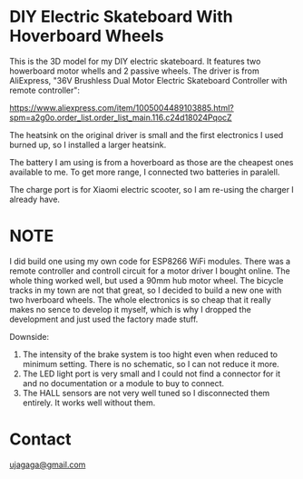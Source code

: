 # DIY Electric Skateboard With Hoverboard Wheels

This is the 3D model for my DIY electric skateboard. It features two howerboard motor whells and 2 passive wheels. 
The driver is from AliExpress, "36V Brushless Dual Motor Electric Skateboard Controller with remote controller":

https://www.aliexpress.com/item/1005004489103885.html?spm=a2g0o.order_list.order_list_main.116.c24d18024PqocZ

The heatsink on the original driver is small and the first electronics I used burned up, so I installed a larger heatsink.

The battery I am using is from a hoverboard as those are the cheapest ones available to me. 
To get more range, I connected two batteries in paralell.

The charge port is for Xiaomi electric scooter, so I am re-using the charger I already have.

# NOTE
I did build one using my own code for ESP8266 WiFi modules. There was a remote controller and controll circuit for a motor driver
I bought online. The whole thing worked well, but used a 90mm hub motor wheel. The bicycle tracks in my town are not that great, 
so I decided to build a new one with two hverboard wheels. The whole electronics is so cheap that it really makes no sence to develop it myself,
which is why I dropped the development and just used the factory made stuff.

Downside:
1. The intensity of the brake system is too hight even when reduced to minimum setting. There is no schematic, so I can not reduce it more.
2. The LED light port is very small and I could not find a connector for it and no documentation or a module to buy to connect.
3. The HALL sensors are not very well tuned so I disconnected them entirely. It works well without them. 

# Contact
ujagaga@gmail.com

